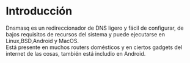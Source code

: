 # Introducción
Dnsmasq es un redireccionador de DNS ligero y fácil de configurar, de bajos requisitos de recursos del sistema y puede ejecutarse en Linux,BSD,Android y MacOS.  
Está presente en muchos routers domésticos y en ciertos gadgets del internet de las cosas, también está includio en Android.
